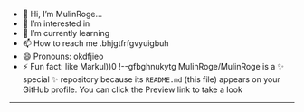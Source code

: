 - 👋 Hi, I’m MulinRoge...
- 👀 I’m interested in 
- 🌱 I’m currently learning
- 📫 How to reach me .bhjgtfrfgvyuigbuh
- 😄 Pronouns: okdfjieo
- ⚡ Fun fact: like Markul))0
!--gfbghnukytg
MulinRoge/MulinRoge is a ✨ special ✨ repository because its `README.md` (this file) appears on your GitHub profile.
You can click the Preview link to take a look 
---
